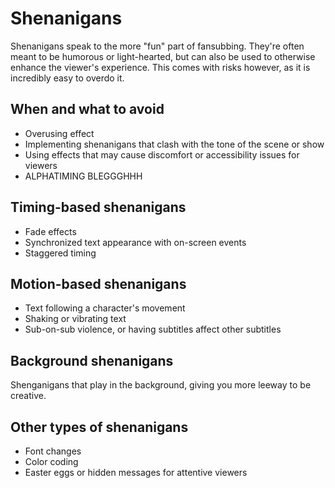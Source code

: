 # Shenanigans

Shenanigans speak to the more "fun" part of fansubbing.
They're often meant to be humorous or light-hearted,
but can also be used to otherwise enhance the viewer's experience.
This comes with risks however,
as it is incredibly easy to overdo it.

## When and what to avoid

- Overusing effect
- Implementing shenanigans that clash with the tone of the scene or show
- Using effects that may cause discomfort or accessibility issues for viewers
- ALPHATIMING BLEGGGHHH

## Timing-based shenanigans

- Fade effects
- Synchronized text appearance with on-screen events
- Staggered timing

## Motion-based shenanigans

- Text following a character's movement
- Shaking or vibrating text
- Sub-on-sub violence, or having subtitles affect other subtitles

## Background shenanigans

Shenganigans that play in the background, giving you more leeway to be creative.

## Other types of shenanigans

- Font changes
- Color coding
- Easter eggs or hidden messages for attentive viewers
